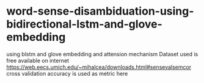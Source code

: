 # word-sense-disambiduation-using-bidirectional-lstm-and-glove-embedding
using blstm and glove embedding and attension mechanism
Dataset used is free available on internet https://web.eecs.umich.edu/~mihalcea/downloads.html#sensevalsemcor 
cross validation accuracy is used as metric here 
